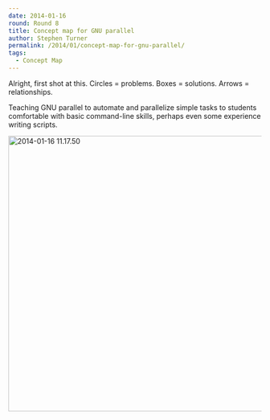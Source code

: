 ```yaml
---
date: 2014-01-16
round: Round 8
title: Concept map for GNU parallel
author: Stephen Turner
permalink: /2014/01/concept-map-for-gnu-parallel/
tags:
  - Concept Map
---
```

Alright, first shot at this. Circles = problems. Boxes = solutions. Arrows = relationships.

Teaching GNU parallel to automate and parallelize simple tasks to students comfortable with basic command-line skills, perhaps even some experience writing scripts.

[<img class="alignnone size-large wp-image-5479" alt="2014-01-16 11.17.50" src="/software-carpentry-training-website/uploads/2014/01/2014-01-16-11.17.50-1024x796.jpg" width="707" height="549" />][1]

 [1]: /software-carpentry-training-website/uploads/2014/01/2014-01-16-11.17.50.jpg
